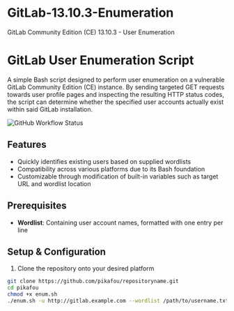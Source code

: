 # GitLab-13.10.3-Enumeration
GitLab Community Edition (CE) 13.10.3 - User Enumeration
# GitLab User Enumeration Script
A simple Bash script designed to perform user enumeration on a vulnerable GitLab Community Edition (CE) instance. By sending targeted GET requests towards user profile pages and inspecting the resulting HTTP status codes, the script can determine whether the specified user accounts actually exist within said GitLab installation.

![GitHub Workflow Status](https://img.shields.io/github/workflows/build/yourusername/repositoryname/main?label=Build&style=flat-square)

## Features
- Quickly identifies existing users based on supplied wordlists
- Compatibility across various platforms due to its Bash foundation
- Customizable through modification of built-in variables such as target URL and wordlist location

## Prerequisites
* **Wordlist**: Containing user account names, formatted with one entry per line

## Setup & Configuration
1. Clone the repository onto your desired platform
```bash
git clone https://github.com/pikafou/repositoryname.git
cd pikafou
chmod +x enum.sh
./enum.sh -u http://gitlab.example.com --wordlist /path/to/username.txt
